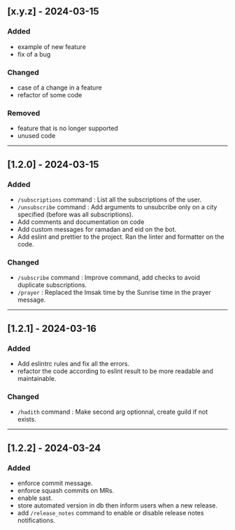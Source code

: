 ## [x.y.z] - 2024-03-15

### Added

- example of new feature
- fix of a bug

### Changed

- case of a change in a feature
- refactor of some code

### Removed

- feature that is no longer supported
- unused code


---

## [1.2.0] - 2024-03-15

### Added

- `/subscriptions` command : List all the subscriptions of the user.
- `/unsubscribe` command : Add arguments to unsubcribe only on a city specified (before was all subscriptions).
- Add comments and documentation on code
- Add custom messages for ramadan and eid on the bot. 
- Add eslint and prettier to the project. Ran the linter and formatter on the code.

### Changed

- `/subscribe` command : Improve command, add checks to avoid duplicate subscriptions.
- `/prayer` : Replaced the Imsak time by the Sunrise time in the prayer message.


---

## [1.2.1] - 2024-03-16

### Added

- Add eslintrc rules and fix all the errors.
- refactor the code according to eslint result to be more readable and maintainable.

### Changed

- `/hadith` command : Make second arg optionnal, create guild if not exists.

---

## [1.2.2] - 2024-03-24

### Added

- enforce commit message.
- enforce squash commits on MRs.
- enable sast.
- store automated version in db then inform users when a new release.
- add `/release_notes` command to enable or disable release notes notifications.

